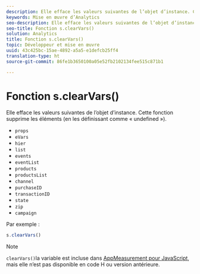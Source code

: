 ```yaml
---
description: Elle efface les valeurs suivantes de l’objet d’instance. Cette fonction supprime les éléments (en les définissant comme « undefined »).
keywords: Mise en œuvre d’Analytics
seo-description: Elle efface les valeurs suivantes de l’objet d’instance. Cette fonction supprime les éléments (en les définissant comme « undefined »).
seo-title: Fonction s.clearVars()
solution: Analytics
title: Fonction s.clearVars()
topic: Développeur et mise en œuvre
uuid: 43c425bc-15ae-4892-a5a5-e1defcb25ff4
translation-type: ht
source-git-commit: 86fe1b3650100a05e52fb2102134fee515c871b1

---
```



# Fonction s.clearVars()

Elle efface les valeurs suivantes de l’objet d’instance. Cette fonction supprime les éléments (en les définissant comme « undefined »).

* `props`
* `eVars`
* `hier`
* `list`
* `events`
* `eventList`
* `products`
* `productsList`
* `channel`
* `purchaseID`
* `transactionID`
* `state`
* `zip`
* `campaign`

Par exemple :

```js
s.clearVars()
```

>[!NOTE]
>
>`clearVars()`la variable est incluse dans [AppMeasurement pour JavaScript](../../implement/js-implementation/c-appmeasurement-js/appmeasure-mjs.md#concept_F3957D7093A94216BD79F35CFC1557E8), mais elle n’est pas disponible en code H ou version antérieure.

